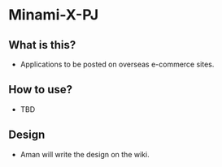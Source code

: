 # Minami-X-PJ  

## What is this?
- Applications to be posted on overseas e-commerce sites.

## How to use?  
- TBD

## Design  
- Aman will write the design on the wiki.
